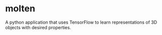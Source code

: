 # molten
A python application that uses TensorFlow to learn representations of 3D objects with desired properties. 
